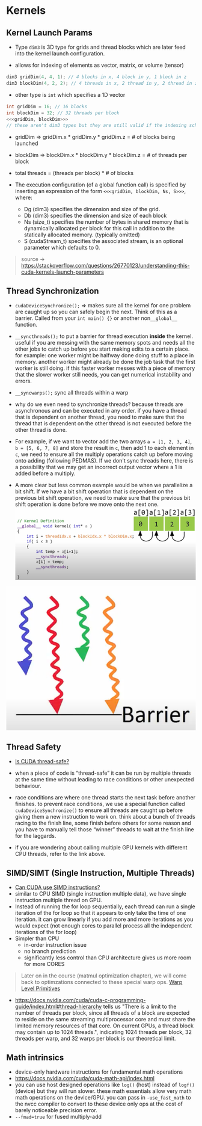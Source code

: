 # Kernels

## Kernel Launch Params

- Type `dim3` is 3D type for grids and thread blocks which are later feed into the kernel launch configuration.

- allows for indexing of elements as vector, matrix, or volume (tensor)

```cpp
dim3 gridDim(4, 4, 1); // 4 blocks in x, 4 block in y, 1 block in z
dim3 blockDim(4, 2, 2); // 4 threads in x, 2 thread in y, 2 thread in z
```

- other type is `int` which specifies a 1D vector

```cpp
int gridDim = 16; // 16 blocks
int blockDim = 32; // 32 threads per block
<<<gridDim, blockDim>>>
// these aren't dim3 types but they are still valid if the indexing scheme is 1D
```

- gridDim ⇒ gridDim.x * gridDim.y * gridDim.z = # of blocks being launched

- blockDim ⇒ blockDim.x * blockDim.y * blockDim.z = # of threads per block

- total threads = (threads per block) \* # of blocks

- The execution configuration (of a global function call) is specified by inserting an expression of the form `<<<gridDim, blockDim, Ns, S>>>`, where:

  - Dg (dim3) specifies the dimension and size of the grid.
  - Db (dim3) specifies the dimension and size of each block
  - Ns (size_t) specifies the number of bytes in shared memory that is dynamically allocated per block for this call in addition to the statically allocated memory. (typically omitted)
  - S (cudaStream_t) specifies the associated stream, is an optional parameter which defaults to 0.

> source -> https://stackoverflow.com/questions/26770123/understanding-this-cuda-kernels-launch-parameters

## Thread Synchronization

- `cudaDeviceSynchronize();` ⇒ makes sure all the kernel for one problem are caught up so you can safely begin the next. Think of this as a barrier. Called from your `int main() {}` or another non`__global__` function.

- `__syncthreads();` to put a barrier for thread execution **inside** the kernel. useful if you are messing with the same memory spots and needs all the other jobs to catch up before you start making edits to a certain place. for example: one worker might be halfway done doing stuff to a place in memory. another worker might already be done the job task that the first worker is still doing. if this faster worker messes with a piece of memory that the slower worker still needs, you can get numerical instability and errors.

- `__syncwarps();` sync all threads within a warp

- why do we even need to synchronize threads? because threads are asynchronous and can be executed in any order. if you have a thread that is dependent on another thread, you need to make sure that the thread that is dependent on the other thread is not executed before the other thread is done.

- For example, if we want to vector add the two arrays `a = [1, 2, 3, 4]`, `b = [5, 6, 7, 8]` and store the result in `c`, then add 1 to each element in `c`, we need to ensure all the multiply operations catch up before moving onto adding (following PEDMAS). If we don't sync threads here, there is a possibility that we may get an incorrect output vector where a 1 is added before a multiply.

- A more clear but less common example would be when we parallelize a bit shift. If we have a bit shift operation that is dependent on the previous bit shift operation, we need to make sure that the previous bit shift operation is done before we move onto the next one.
![](../assets/bitshift1.png)

![](../assets/barrier.png)

## Thread Safety

- [Is CUDA thread-safe?](https://forums.developer.nvidia.com/t/is-cuda-thread-safe/2262/2)
- when a piece of code is “thread-safe” it can be run by multiple threads at the same time
  without leading to race conditions or other unexpected behaviour.

- race conditions are where one thread starts the next task before another finishes.
  to prevent race conditions, we use a special function called `cudaDeviceSynchronize()`
  to ensure all threads are caught up before giving them a new instruction to work on.
  think about a bunch of threads racing to the finish line, some finish before others
  for some reason and you have to manually tell those “winner” threads to wait at the
  finish line for the laggards.

- if you are wondering about calling multiple GPU kernels with different CPU threads,
  refer to the link above.

## SIMD/SIMT (Single Instruction, Multiple Threads)

- [Can CUDA use SIMD instructions?](https://stackoverflow.com/questions/5238743/can-cuda-use-simd-extensions)
- similar to CPU SIMD (single instruction multiple data), we have single instruction multiple thread on GPU.
- Instead of running the for loop sequentially, each thread can run a single iteration of the for loop so that it appears to only take the time of one iteration. it can grow linearly if you add more and more iterations as you would expect (not enough cores to parallel process all the independent iterations of the for loop)
- Simpler than CPU
  - in-order instruction issue
  - no branch prediction
  - significantly less control than CPU architecture gives us more room for more CORES

> Later on in the course (matmul optimization chapter), we will come back to optimzations connected to these special warp ops. [Warp Level Primitives](https://developer.nvidia.com/blog/using-cuda-warp-level-primitives/)

- https://docs.nvidia.com/cuda/cuda-c-programming-guide/index.html#thread-hierarchy tells us "There is a limit to the number of threads per block, since all threads of a block are expected to reside on the same streaming multiprocessor core and must share the limited memory resources of that core. On current GPUs, a thread block may contain up to 1024 threads.", indicating 1024 threads per block, 32 threads per warp, and 32 warps per block is our theoretical limit.

## Math intrinsics
- device-only hardware instructions for fundamental math operations
- https://docs.nvidia.com/cuda/cuda-math-api/index.html
- you can use host designed operations like `log()` (host) instead of `logf()` (device) but they will run slower. these math essentials allow very math math operations on the device/GPU. you can pass in `-use_fast_math` to the nvcc compiler to convert to these device only ops at the cost of barely noticeable precision error.
- `--fmad=true` for fused multiply-add
